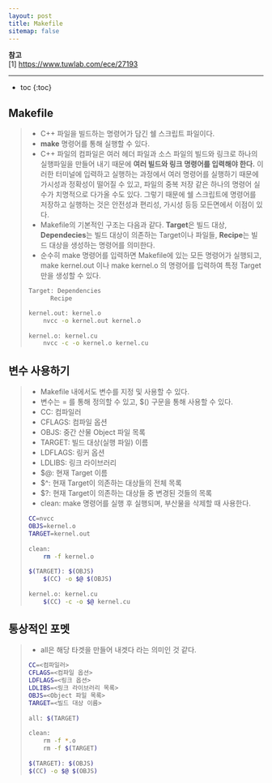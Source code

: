 ```yaml
---
layout: post
title: Makefile
sitemap: false
---
```


**참고**  
[1] <https://www.tuwlab.com/ece/27193>  
* * *  

* toc
{:toc}

## Makefile
> * C++ 파일을 빌드하는 명령어가 담긴 쉘 스크립트 파일이다. 
> * **make** 명령어를 통해 실행할 수 있다.
> * C++ 파일의 컴파일은 여러 헤더 파일과 소스 파일의 빌드와 링크로 하나의 실행파일을 만들어 내기 때문에 **여러 빌드와 링크 명령어를 입력해야 한다.** 이러한 터미널에 입력하고 실행하는 과정에서 여러 명령어를 실행하기 때문에 가시성과 정확성이 떨어질 수 있고, 파일의 중복 저장 같은 하나의 명령어 실수가 치명적으로 다가올 수도 있다. 그렇기 때문에 쉘 스크립트에 명령어를 저장하고 실행하는 것은 안전성과 편리성, 가시성 등등 모든면에서 이점이 있다.
> * Makefile의 기본적인 구조는 다음과 같다. **Target**은 빌드 대상, **Dependecies**는 빌드 대상이 의존하는 Target이나 파일들, **Recipe**는 빌드 대상을 생성하는 명령어를 의미한다.
> * 순수히 make 명령어를 입력하면 Makefile에 있는 모든 명령어가 실행되고, make kernel.out 이나 make kernel.o 의 명령어를 입력하여 특정 Target만을 생성할 수 있다.
> ~~~sh
> Target: Dependencies
>       Recipe
> ~~~
> ~~~sh
> kernel.out: kernel.o
>     nvcc -o kernel.out kernel.o
>  
> kernel.o: kernel.cu
>     nvcc -c -o kernel.o kernel.cu
> ~~~

## 변수 사용하기
> * Makefile 내에서도 변수를 지정 및 사용할 수 있다.
> * 변수는 = 를 통해 정의할 수 있고, $() 구문을 통해 사용할 수 있다.
> * CC: 컴파일러
> * CFLAGS: 컴파일 옵션
> * OBJS: 중간 산물 Object 파일 목록
> * TARGET: 빌드 대상(실행 파일) 이름
> * LDFLAGS: 링커 옵션
> * LDLIBS: 링크 라이브러리
> * $@: 현재 Target 이름
> * $^: 현재 Target이 의존하는 대상들의 전체 목록
> * $?: 현재 Target이 의존하는 대상들 중 변경된 것들의 목록
> * clean: make 명령어를 실행 후 실행되며, 부산물을 삭제할 때 사용한다.
> ~~~sh
> CC=nvcc
> OBJS=kernel.o
> TARGET=kernel.out
>  
> clean:
>     rm -f kernel.o
>  
> $(TARGET): $(OBJS)
>     $(CC) -o $@ $(OBJS)
>  
> kernel.o: kernel.cu
>     $(CC) -c -o $@ kernel.cu
> ~~~

## 통상적인 포멧
> * all은 해당 타겟을 만들어 내겟다 라는 의미인 것 같다.
> ~~~sh
> CC=<컴파일러>
> CFLAGS=<컴파일 옵션>
> LDFLAGS=<링크 옵션>
> LDLIBS=<링크 라이브러리 목록>
> OBJS=<Object 파일 목록>
> TARGET=<빌드 대상 이름>
>  
> all: $(TARGET)
>  
> clean:
>     rm -f *.o
>     rm -f $(TARGET)
>  
> $(TARGET): $(OBJS)
> $(CC) -o $@ $(OBJS)
> ~~~
